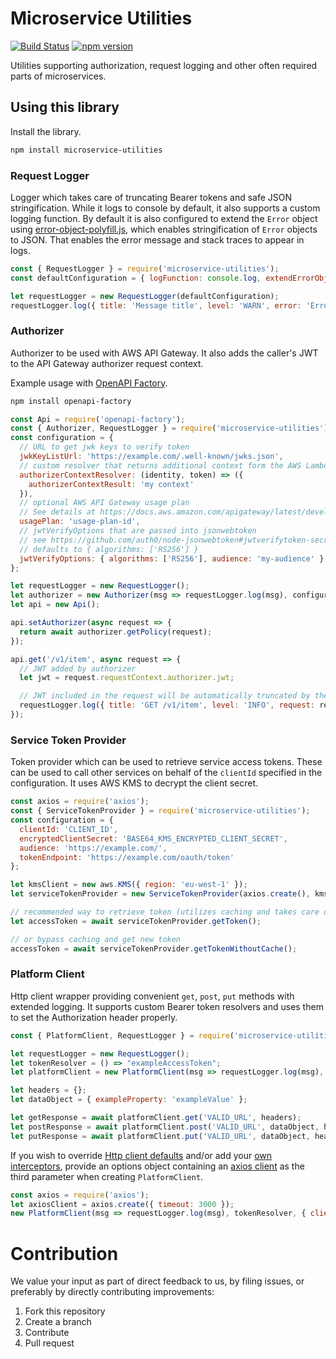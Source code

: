# Microservice Utilities

[![Build Status](https://travis-ci.org/Cimpress-MCP/microservice-utilities.js.svg?branch=master)](https://travis-ci.org/Cimpress-MCP/microservice-utilities.js)
[![npm version](https://badge.fury.io/js/microservice-utilities.svg)](https://www.npmjs.com/package/microservice-utilities)

Utilities supporting authorization, request logging and other often required parts of microservices.

## Using this library

Install the library.

```bash
npm install microservice-utilities
```

### Request Logger
Logger which takes care of truncating Bearer tokens and safe JSON stringification. While it logs to console by default,
it also supports a custom logging function. By default it is also configured to extend the `Error` object using
[error-object-polyfill.js](https://github.com/wparad/error-object-polyfill.js), which enables stringification of `Error`
objects to JSON. That enables the error message and stack traces to appear in logs.

```javascript
const { RequestLogger } = require('microservice-utilities');
const defaultConfiguration = { logFunction: console.log, extendErrorObjects: true };

let requestLogger = new RequestLogger(defaultConfiguration);
requestLogger.log({ title: 'Message title', level: 'WARN', error: 'Error'});
```

### Authorizer
Authorizer to be used with AWS API Gateway. It also adds the caller's JWT to the API Gateway authorizer request context.


Example usage with [OpenAPI Factory](https://github.com/wparad/openapi-factory.js).
```bash
npm install openapi-factory
```

```javascript
const Api = require('openapi-factory');
const { Authorizer, RequestLogger } = require('microservice-utilities');
const configuration = {
  // URL to get jwk keys to verify token
  jwkKeyListUrl: 'https://example.com/.well-known/jwks.json',
  // custom resolver that returns additional context form the AWS Lambda authorizer
  authorizerContextResolver: (identity, token) => ({
    authorizerContextResult: 'my context'
  }),
  // optional AWS API Gateway usage plan
  // See details at https://docs.aws.amazon.com/apigateway/latest/developerguide/api-gateway-api-usage-plans.html
  usagePlan: 'usage-plan-id',
  // jwtVerifyOptions that are passed into jsonwebtoken
  // see https://github.com/auth0/node-jsonwebtoken#jwtverifytoken-secretorpublickey-options-callback
  // defaults to { algorithms: ['RS256'] }
  jwtVerifyOptions: { algorithms: ['RS256'], audience: 'my-audience' }
};

let requestLogger = new RequestLogger();
let authorizer = new Authorizer(msg => requestLogger.log(msg), configuration);
let api = new Api();

api.setAuthorizer(async request => {
  return await authorizer.getPolicy(request);
});

api.get('/v1/item', async request => {
  // JWT added by authorizer
  let jwt = request.requestContext.authorizer.jwt;

  // JWT included in the request will be automatically truncated by the RequestLogger
  requestLogger.log({ title: 'GET /v1/item', level: 'INFO', request: request });
});
````

### Service Token Provider
Token provider which can be used to retrieve service access tokens. These can be used to call other services on behalf
of the `clientId` specified in the configuration. It uses AWS KMS to decrypt the client secret.

```javascript
const axios = require('axios');
const { ServiceTokenProvider } = require('microservice-utilities');
const configuration = {
  clientId: 'CLIENT_ID',
  encryptedClientSecret: 'BASE64_KMS_ENCRYPTED_CLIENT_SECRET',
  audience: 'https://example.com/',
  tokenEndpoint: 'https://example.com/oauth/token'
};

let kmsClient = new aws.KMS({ region: 'eu-west-1' });
let serviceTokenProvider = new ServiceTokenProvider(axios.create(), kmsClient, configuration);

// recommended way to retrieve token (utilizes caching and takes care of token expiration)
let accessToken = await serviceTokenProvider.getToken();

// or bypass caching and get new token
accessToken = await serviceTokenProvider.getTokenWithoutCache();
```

### Platform Client
Http client wrapper providing convenient `get`, `post`, `put` methods with extended logging. It supports custom Bearer
token resolvers and uses them to set the Authorization header properly.

```javascript
const { PlatformClient, RequestLogger } = require('microservice-utilities');

let requestLogger = new RequestLogger();
let tokenResolver = () => "exampleAccessToken";
let platformClient = new PlatformClient(msg => requestLogger.log(msg), tokenResolver);

let headers = {};
let dataObject = { exampleProperty: 'exampleValue' };

let getResponse = await platformClient.get('VALID_URL', headers);
let postResponse = await platformClient.post('VALID_URL', dataObject, headers);
let putResponse = await platformClient.put('VALID_URL', dataObject, headers);
```

If you wish to override [Http client defaults](https://github.com/axios/axios#config-defaults) and/or add your [own interceptors](https://github.com/axios/axios#interceptors), provide an options object containing an [axios client](https://github.com/axios/axios) as the third parameter when creating `PlatformClient`.

```javascript
const axios = require('axios');
let axiosClient = axios.create({ timeout: 3000 });
new PlatformClient(msg => requestLogger.log(msg), tokenResolver, { client: axiosClient });
```

# Contribution

We value your input as part of direct feedback to us, by filing issues, or preferably by directly contributing improvements:

1. Fork this repository
1. Create a branch
1. Contribute
1. Pull request
